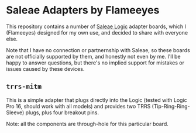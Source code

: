 <!--
SPDX-FileCopyrightText: 2021 Diego Elio Pettenò

SPDX-License-Identifier: 0BSD
-->

# Saleae Adapters by Flameeyes

This repository contains a number of [Saleae Logic](https://www.saleae.com/) adapter boards, which
I (Flameeyes) designed for my own use, and decided to share with everyone else.

Note that I have no connection or partnernship with Saleae, so these boards are not officially
supported by them, and honestly not even by me.
I'll be happy to answer questions, but there's no implied support for mistakes or issues caused by
these devices.

## `trrs-mitm`

This is a simple adapter that plugs directly into the Logic (tested with Logic Pro 16, should work
with all models) and provides two TRRS (Tip-Ring-Ring-Sleeve) plugs, plus four breakout pins.

Note: all the components are through-hole for this particular board.